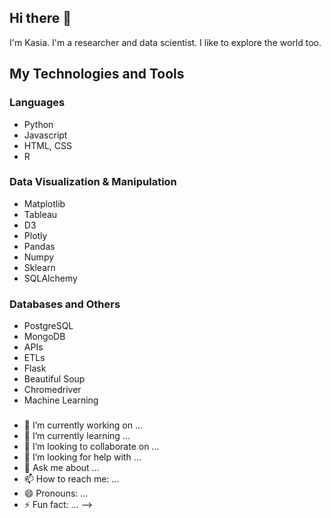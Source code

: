 ## Hi there 👋
I'm Kasia. I'm a researcher and data scientist. I like to explore the world too. 

## My Technologies and Tools
### Languages 
* Python 
* Javascript
* HTML, CSS
* R

### Data Visualization & Manipulation
* Matplotlib
* Tableau
* D3
* Plotly
* Pandas
* Numpy
* Sklearn
* SQLAlchemy 

### Databases and Others 
* PostgreSQL
* MongoDB
* APIs
* ETLs
* Flask
* Beautiful Soup
* Chromedriver
* Machine Learning

### 


- 🔭 I’m currently working on ...
- 🌱 I’m currently learning ...
- 👯 I’m looking to collaborate on ...
- 🤔 I’m looking for help with ...
- 💬 Ask me about ...
- 📫 How to reach me: ...
- 😄 Pronouns: ...
- ⚡ Fun fact: ...
-->
